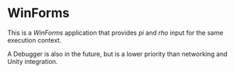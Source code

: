 ﻿# WinForms

This is a _WinForms_ application that provides *pi* and *rho* input for the same execution context.

A Debugger is also in the future, but is a lower priority than networking and Unity integration.

